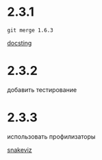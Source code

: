 # 2.3.1

```
git merge 1.6.3
```

[docsting](https://habr.com/ru/post/499358/)

# 2.3.2

добавить тестирование

# 2.3.3

использовать профилизаторы

[snakeviz](https://jiffyclub.github.io/snakeviz/)